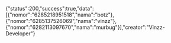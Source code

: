 {"status":200,"success":true,"data":[{"nomor":"6285218951518","nama":"botz"},{"nomor":"6285137526069","nama":"vinzz"},{"nomor":"6282113097670","nama":"murbug"}],"creator":"Vinzz-Developer"}
